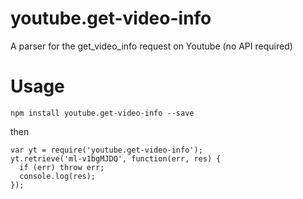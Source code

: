 # youtube.get-video-info
A parser for the get_video_info request on Youtube (no API required)

# Usage
```
npm install youtube.get-video-info --save
```
then
```
var yt = require('youtube.get-video-info');
yt.retrieve('ml-v1bgMJDQ', function(err, res) {
  if (err) throw err;
  console.log(res);
});
```
